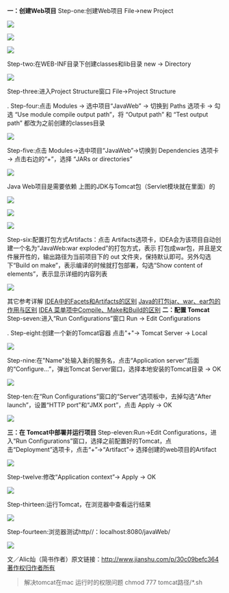 **一：创建Web项目**
Step-one:创建Web项目 File->new Project

![](http://upload-images.jianshu.io/upload_images/66256-766faa919581174a.png?imageMogr2/auto-orient/strip%7CimageView2/2/w/1240)

![](http://upload-images.jianshu.io/upload_images/66256-287c0762365cd06f.png?imageMogr2/auto-orient/strip%7CimageView2/2/w/1240)

![](http://upload-images.jianshu.io/upload_images/66256-592132c401e2e712.png?imageMogr2/auto-orient/strip%7CimageView2/2/w/1240)

Step-two:在WEB-INF目录下创建classes和lib目录 new -> Directory

![](http://upload-images.jianshu.io/upload_images/66256-c640c0e49ce6f348.png?imageMogr2/auto-orient/strip%7CimageView2/2/w/1240)

Step-three:进入Project Structure窗口 File->Project Structure

.
Step-four:点击 Modules -> 选中项目“JavaWeb” -> 切换到 Paths 选项卡 -> 勾选 “Use module compile output path”，将 “Output path” 和 “Test output path” 都改为之前创建的classes目录

![](http://upload-images.jianshu.io/upload_images/66256-4e4bd98905a7ccc2.png?imageMogr2/auto-orient/strip%7CimageView2/2/w/1240)

Step-five:点击 Modules->选中项目“JavaWeb”->切换到 Dependencies 选项卡 -> 点击右边的“+”，选择 “JARs or directories”

![](http://upload-images.jianshu.io/upload_images/66256-fb91e1fac129a45d.png?imageMogr2/auto-orient/strip%7CimageView2/2/w/1240)

Java Web项目是需要依赖 上图的JDK与Tomcat包（Servlet模块就在里面）的

![](http://upload-images.jianshu.io/upload_images/66256-38e19c4c12edc8cb.png?imageMogr2/auto-orient/strip%7CimageView2/2/w/1240)

![](http://upload-images.jianshu.io/upload_images/66256-c321b4af45bc92e5.png?imageMogr2/auto-orient/strip%7CimageView2/2/w/1240)

![](http://upload-images.jianshu.io/upload_images/66256-9d9d3139314ac22e.png?imageMogr2/auto-orient/strip%7CimageView2/2/w/1240)

Step-six:配置打包方式Artifacts：点击 Artifacts选项卡，IDEA会为该项目自动创建一个名为“JavaWeb:war exploded”的打包方式，表示 打包成war包，并且是文件展开性的，输出路径为当前项目下的 out 文件夹，保持默认即可。另外勾选下“Build on make”，表示编译的时候就打包部署，勾选“Show content of elements”，表示显示详细的内容列表

![](http://upload-images.jianshu.io/upload_images/66256-7f2b1e8dda51f270.png?imageMogr2/auto-orient/strip%7CimageView2/2/w/1240)

其它参考详解
[IDEA中的Facets和Artifacts的区别](http://www.php-note.com/article/detail/306)
[Java的打包jar、war、ear包的作用与区别](http://www.php-note.com/article/detail/605)
[IDEA 菜单项中Compile、Make和Build的区别](http://www.php-note.com/article/detail/848)
**二：配置 Tomcat**
Step-seven:进入“Run Configurations”窗口 Run -> Edit Configurations

.
Step-eight:创建一个新的Tomcat容器 点击"+"-> Tomcat Server -> Local

![](http://upload-images.jianshu.io/upload_images/66256-ed572e50ae3973f5.png?imageMogr2/auto-orient/strip%7CimageView2/2/w/1240)

Step-nine:在"Name"处输入新的服务名，点击“Application server”后面的“Configure...”，弹出Tomcat Server窗口，选择本地安装的Tomcat目录 -> OK

![](http://upload-images.jianshu.io/upload_images/66256-54690792f110c070.png?imageMogr2/auto-orient/strip%7CimageView2/2/w/1240)

Step-ten:在“Run Configurations”窗口的“Server”选项板中，去掉勾选“After launch”，设置“HTTP port”和“JMX port”，点击 Apply -> OK

![](http://upload-images.jianshu.io/upload_images/66256-65f5e18eb6486495.png?imageMogr2/auto-orient/strip%7CimageView2/2/w/1240)

**三：在 Tomcat中部署并运行项目**
Step-eleven:Run->Edit Configurations，进入“Run Configurations”窗口，选择之前配置好的Tomcat，点击“Deployment”选项卡，点击“+”->“Artifact”-> 选择创建的web项目的Artifact

![](http://upload-images.jianshu.io/upload_images/66256-53656a898e8a5936.png?imageMogr2/auto-orient/strip%7CimageView2/2/w/1240)

Step-twelve:修改“Application context”-> Apply -> OK

![](http://upload-images.jianshu.io/upload_images/66256-c380d56d38915285.png?imageMogr2/auto-orient/strip%7CimageView2/2/w/1240)

Step-thirteen:运行Tomcat，在浏览器中查看运行结果

![](http://upload-images.jianshu.io/upload_images/66256-f4f72d0a40745860.png?imageMogr2/auto-orient/strip%7CimageView2/2/w/1240)

Step-fourteen:浏览器测试http//：localhost:8080/javaWeb/

![](http://upload-images.jianshu.io/upload_images/66256-5e44605f24280ba7.png?imageMogr2/auto-orient/strip%7CimageView2/2/w/1240)

文／Alic灿（简书作者）原文链接：http://www.jianshu.com/p/30c09befc364著作权归作者所有


> 解决tomcat在mac 运行时的权限问题 
chmod 777 tomcat路径/*.sh
